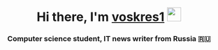 <h1 align="center">Hi there, I'm <a href="https://t.me/rnb_blyat_club" target="_blank">voskres1</a> 
<img src="https://github.com/blackcater/blackcater/raw/main/images/Hi.gif" height="32"/></h1>
<h3 align="center">Computer science student, IT news writer from Russia 🇷🇺</h3>
